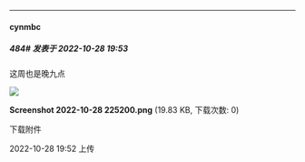 

*****

####  cynmbc  
##### 484#       发表于 2022-10-28 19:53

这周也是晚九点

<img src="https://img.saraba1st.com/forum/202210/28/195228quz16wtzv1m7ung0.png" referrerpolicy="no-referrer">

<strong>Screenshot 2022-10-28 225200.png</strong> (19.83 KB, 下载次数: 0)

下载附件

2022-10-28 19:52 上传

